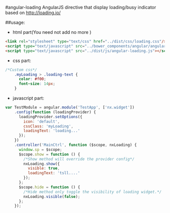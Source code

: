 #angular-loading
AngularJS directive that display loading/busy indicator based on http://loading.io/


##usage:
+ html part(You need not add no more )
```html
<link rel="stylesheet" type="text/css" href="../dist/css/loading.css"/>
<script type="text/javascript" src="../bower_components/angular/angular.js"></script>
<script type="text/javascript" src="../dist/js/angular-loading.js"></script>
```

+ css part:
```css
/*Custom css*/
    .myLoading > .loading-text {
      color: #f00;
      font-size: 14px;
    }
```
+ javascript part:
```javascript
var TestModule = angular.module('TestApp', ['nx.widget'])
    .config(function (loadingProvider) {
      loadingProvider.setOptions({
        icon: 'default',
        cssClass: 'myLoading',
        loadingText: 'loading...'
      });
    })
    .controller('MainCtrl', function ($scope, nxLoading) {
      window.sp = $scope;
      $scope.show = function () {
        /*Show method will override the provider config*/
        nxLoading.show({
          visible: true,
          loadingText: 'tsll....'
        });
      };
      $scope.hide = function () {
        /*Hide method only toggle the visibility of loading widget.*/
        nxLoading.visible(false);
      };
    });
```
